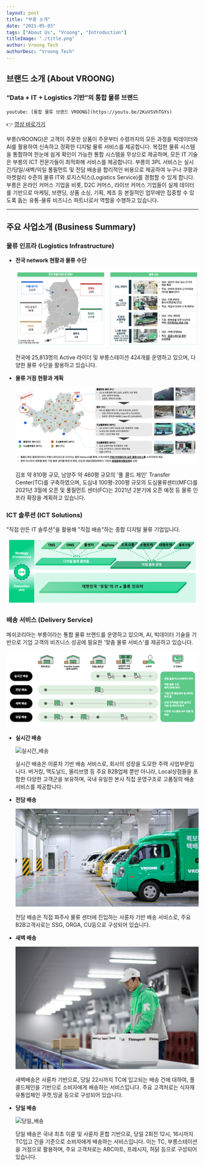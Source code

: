 ```yaml
---
layout: post
title: "부릉 소개"
date: "2021-05-03"
tags: ["About Us", "Vroong", "Introduction"]
titleImage: "./title.png"
author: Vroong Tech
authorDesc: "Vroong Tech"
---
```


## 브랜드 소개 (About VROONG)

### “Data + IT + Logistics 기반”의 통합 물류 브랜드

`youtube: [통합 물류 브랜드 VROONG](https://youtu.be/2KuVSVhTGYs)`

👉 [영상 바로가기](https://youtu.be/2KuVSVhTGYs "메쉬코리아 부릉, 김포/남양주 물류센터 OPEN!")

부릉(VROONG)은 고객이 주문한 상품이 주문부터 수령까지의 모든 과정을 빅데이터와 AI를 활용하여 신속하고 정확한 디지털 물류 서비스를 제공합니다. 복잡한 물류 시스템을 통합하여 한눈에 쉽게 확인이 가능한 통합 시스템을 무상으로 제공하며, 모든 IT 기술은 부릉의 ICT 전문가들이 최적화해 서비스를 제공합니다. 부릉의 3PL 서비스는 실시간/당일/새벽/익일 풀필먼트 및 전담 배송을 합리적인 비용으로 제공하여 누구나 쿠팡과 마켓컬리 수준의 물류 IT와 로지스틱스(Logistics Service)를 경험할 수 있게 합니다. 부릉은 온라인 커머스 기업을 비롯, D2C 커머스, 라이브 커머스 기업들이 실제 데이터를 기반으로 마케팅, 브랜딩, 상품 소싱, 기획, 제조 등 본질적인 업무에만 집중할 수 있도록 돕는 유통-물류 비즈니스 파트너로서 역할을 수행하고 있습니다.

---

## 주요 사업소개 (Business Summary)

### 물류 인프라 (Logistics Infrastructure)

- **전국 network 현황과 물류 수단**

    ![전국_network_현황과_물류_수단](./image00.png)


    전국에 25,813명의 Active 라이더 및 부릉스테이션 424개를 운영하고 있으며, 다양한 물류 수단을 활용하고 있습니다.

- **물류 거점 현황과 계획**

    ![물류_거점_현황과_계획](./image01.png)


    김포 약 810평 규모, 남양주 약 460평 규모의 '풀 콜드 체인' Transfer Center(TC)를 구축하였으며, 도심내 100평-200평 규모의 도심물류센터(MFC)를 2021년 3월에 오픈 및 풀필먼트 센터(FC)는 2021년 2분기에 오픈 예정 등 물류 인프라 확장을 계획하고 있습니다.

### ICT 솔루션 (ICT Solutions)

"직접 만든 IT 솔루션"을 활용해 "직접 배송"하는 종합 디지털 물류 기업입니다.

![solutions](./image02.png)

### 배송 서비스 (Delivery Service)

메쉬코리아는 부릉이라는 통합 물류 브랜드를 운영하고 있으며, AI, 빅데이터 기술을 기반으로 기업 고객의 비즈니스 성공에 필요한 '맞춤 물류 서비스'를 제공하고 있습니다.

![Delivery_Services](./image03.png)

- **실시간 배송**

    ![실시간_배송](./image04.jpg)

    실시간 배송은 이륜차 기반 배송 서비스로, 회사의 성장을 도모한 주력 사업부문입니다. 버거킹, 맥도날드, 올리브영 등 주요 B2B업체 뿐만 아니라, Local상점들을 포함한 다양한 고객군을 보유하며, 국내 유일한 본사 직접 운영구조로 고품질의 배송서비스를 제공합니다.

- **전담 배송**

    ![전담_배](./image05.jpg)

    전담 배송은 직접 화주사 물류 센터에 진입하는 사륜차 기반 배송 서비스로, 주요 B2B고객사로는 SSG, ORGA, CU등으로 구성되어 있습니다.

- **새벽 배송**

    ![새벽_배](./image06.jpg)

    새벽배송은 사륜차 기반으로, 당일 22시까지 TC에 입고되는 배송 건에 대하여, 풀 콜드체인을 기반으로 소비자에게 배송하는 서비스입니다. 주요 고객처로는 식자재 유통업체인 쿠캣,띵굴 등으로 구성되어 있습니다.

- **당일 배송**

    ![당일_배송](./image07.jpg)

    당일 배송은 국내 최초 이륜 및 사륜차 혼합 기반으로, 당일 2회전 12시, 16시까지 TC입고 건을 기준으로 소비자에게 배송하는 서비스입니다. 이는 TC, 부릉스테이션을 거점으로 활용하며, 주요 고객처로는 ABC마트, 프레시지, 허닭 등으로 구성되어 있습니다.
